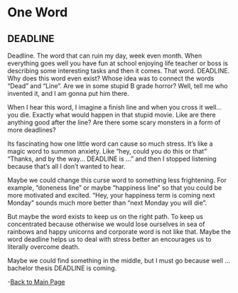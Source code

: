 <H1>One Word</H1>

## DEADLINE 
<p>
  Deadline. The word that can ruin my day, week even month. When everything goes well you have fun at school enjoying life teacher or boss is describing some interesting tasks and then it comes. 
  That word. DEADLINE. Why does this word even exist? Whose idea was to connect the words “Dead” and “Line”. Are we in some stupid B grade horror? Well, tell me who invented it, and I am gonna put him there.
</p>
<p>
  When I hear this word, I imagine a finish line and when you cross it well… you die. Exactly what would happen in that stupid movie. 
  Like are there anything good after the line? Are there some scary monsters in a form of more deadlines?
</p>
<p>
  Its fascinating how one little word can cause so much stress. It’s like a magic word to summon anxiety.  Like “hey, could you do this or that” “Thanks, and by the way... DEADLINE is …” and then I stopped listening because that’s all I don’t wanted to hear.
</p>
<p>
  Maybe we could change this curse word to something less frightening. For example, “doneness line” or maybe “happiness line” so that you could be more motivated and excited.
  “Hey, your happiness term is coming next Monday” sounds much more better than “next Monday you will die”. 
</p>
<p>
  But maybe the word exists to keep us on the right path. To keep us concentrated because otherwise we would lose ourselves in sea of rainbows and happy unicorns and corporate word is not like that. 
  Maybe the word deadline helps us to deal with stress better an encourages us to literally overcome death. 
</p>
<p>
  Maybe we could find something in the middle, but I must go because well … bachelor thesis DEADLINE is coming.
</p>

-[Back to Main Page](/index.md)
